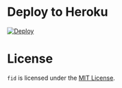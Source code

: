Deploy to Heroku
================
[![Deploy](https://www.herokucdn.com/deploy/button.svg)](https://heroku.com/deploy?template=https://github.com/Eetsi123/fid)

License
=======
`fid` is licensed under the [MIT License].

[MIT License]:        https://github.com/Eetsi123/fid/blob/master/LICENSE
